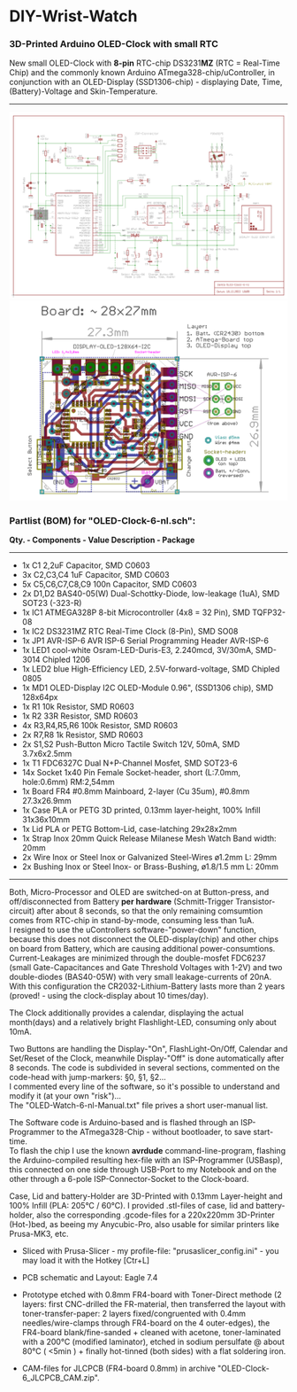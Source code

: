 # DIY-Wrist-Watch
### 3D-Printed Arduino OLED-Clock with small RTC

New small OLED-Clock with **8-pin** RTC-chip DS3231**MZ** (RTC = Real-Time Chip) and the commonly known Arduino ATmega328-chip/uController, in conjunction with an OLED-Display (SSD1306-chip) - displaying Date, Time, (Battery)-Voltage and Skin-Temperature.

---

![OLED-Clock schematic](https://github.com/nlohr1/DIY-Wrist-Watch/blob/main/OLED-Clock-6-nl-sch.png)  
![OLED-Clock pcb-layout](https://github.com/nlohr1/DIY-Wrist-Watch/blob/main/OLED-Clock-6-nl-brd.png)

### Partlist (BOM) for "OLED-Clock-6-nl.sch":  
**Qty. -     Components -      Value           Description -                                      Package**  

---  
- 1x         C1                2,2uF           Capacitor, SMD                                     C0603  
- 3x         C2,C3,C4          1uF             Capacitor, SMD                                     C0603  
- 5x         C5,C6,C7,C8,C9    100n            Capacitor, SMD                                     C0603  
- 2x         D1,D2             BAS40-05(W)     Dual-Schottky-Diode, low-leakage (1uA), SMD        SOT23 (-323-R)  
- 1x         IC1               ATMEGA328P      8-bit Microcontroller (4x8 = 32 Pin), SMD          TQFP32-08  
- 1x         IC2               DS3231MZ        RTC Real-Time Clock (8-Pin), SMD                   SO08  
- 1x         JP1               AVR-ISP-6       AVR ISP-6 Serial Programming Header                AVR-ISP-6  
- 1x         LED1              cool-white      Osram-LED-Duris-E3, 2.240mcd, 3V/30mA, SMD-3014    Chipled 1206  
- 1x         LED2              blue            High-Efficiency LED, 2.5V-forward-voltage, SMD     Chipled 0805  
- 1x         MD1               OLED-Display    I2C OLED-Module 0.96", (SSD1306 chip), SMD         128x64px  
- 1x         R1                10k             Resistor, SMD                                      R0603  
- 1x         R2                33R             Resistor, SMD                                      R0603  
- 4x         R3,R4,R5,R6       100k            Resistor, SMD                                      R0603  
- 2x         R7,R8             1k              Resistor, SMD                                      R0603  
- 2x         S1,S2             Push-Button     Micro Tactile Switch 12V, 50mA, SMD                3.7x6x2.5mm  
- 1x         T1                FDC6327C        Dual N+P-Channel Mosfet, SMD                       SOT23-6  
- 14x        Socket            1x40 Pin        Female Socket-header, short (L:7.0mm, hole:0.6mm)  RM:2,54mm  
- 1x         Board             FR4 #0.8mm      Mainboard, 2-layer (Cu 35um), #0.8mm               27.3x26.9mm  
- 1x         Case              PLA or PETG     3D printed, 0.13mm layer-height, 100% Infill       31x36x10mm  
- 1x         Lid               PLA or PETG     Bottom-Lid, case-latching                          29x28x2mm  
- 1x         Strap             Inox            20mm Quick Release Milanese Mesh Watch Band        width: 20mm  
- 2x         Wire              Inox or Steel   Inox or Galvanized Steel-Wires ø1.2mm              L: 29mm  
- 2x         Bushing           Inox or Steel   Inox- or Brass-Bushing, ø1.8/1.5 mm                L: 20mm  
---

Both, Micro-Processor and OLED are switched-on at Button-press, and off/disconnected from Battery **per hardware** (Schmitt-Trigger Transistor-circuit) after about 8 seconds, so that the only remaining comsumtion comes from RTC-chip in stand-by-mode, consuming less than 1uA.  
I resigned to use the uControllers software-"power-down" function, because this does not disconnect the OLED-display(chip) and other chips on board from Battery, which are causing additional power-consumtions.  
Current-Leakages are minimized through the double-mosfet FDC6237 (small Gate-Capacitances and Gate Threshold Voltages with 1-2V) and two double-diodes (BAS40-05W) with very small leakage-currents of 20nA.  
With this configuration the CR2032-Lithium-Battery lasts more than 2 years (proved! - using the clock-display about 10 times/day).

The Clock additionally provides a calendar, displaying the actual month(days) and a relatively bright Flashlight-LED, consuming only about 10mA.

Two Buttons are handling the Display-"On", FlashLight-On/Off, Calendar and Set/Reset of the Clock, meanwhile Display-"Off" is done automatically after 8 seconds.
The code is subdivided in several sections, commented on the code-head with jump-markers: §0, §1, §2...  
I commented every line of the software, so it's possible to understand and modify it (at your own "risk")...  
The "OLED-Watch-6-nl-Manual.txt" file prives a short user-manual list.  

The Software code is Arduino-based and is flashed through an ISP-Programmer to the ATmega328-Chip - without bootloader, to save start-time.  
To flash the chip I use the known **avrdude** command-line-program, flashing the Arduino-compiled resulting hex-file with an ISP-Programmer (USBasp), this connected on one side through USB-Port to my Notebook and on the other through a 6-pole ISP-Connector-Socket to the Clock-board.

Case, Lid and battery-Holder are 3D-Printed with 0.13mm Layer-height and 100% Infill (PLA: 205°C / 60°C). I provided .stl-files of case, lid and battery-holder, also the corresponding .gcode-files for a 220x220mm 3D-Printer (Hot-)bed, as beeing my Anycubic-Pro, also usable for similar printers like Prusa-MK3, etc.

- Sliced with Prusa-Slicer - my profile-file: "prusaslicer_config.ini" - you may load it with the Hotkey [Ctr+L]  

- PCB schematic and Layout: Eagle 7.4
- Prototype etched with 0.8mm FR4-board with Toner-Direct methode (2 layers: first CNC-drilled the FR-material, then transferred the layout with toner-transfer-paper: 2 layers fixed/congruented with 0.4mm needles/wire-clamps through FR4-board on the 4 outer-edges), the FR4-board blank/fine-sanded + cleaned with acetone, toner-laminated with a 200°C (modified laminator), etched in sodium persulfate @ about 80°C ( <5min ) + finally hot-tinned (both sides) with a flat soldering iron.
- CAM-files for JLCPCB (FR4-board 0.8mm) in archive "OLED-Clock-6_JLCPCB_CAM.zip".
